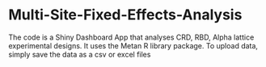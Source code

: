 # Multi-Site-Fixed-Effects-Analysis

The code is a Shiny Dashboard App that analyses CRD, RBD, Alpha lattice experimental designs. It uses the Metan R library package. To upload data, simply save the data as a csv or excel  files
